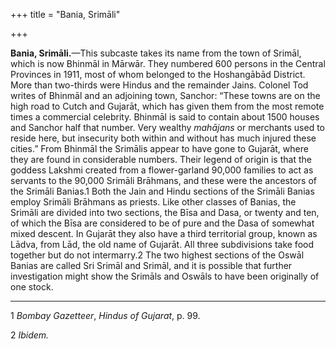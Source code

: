 +++
title = "Bania, Srimāli"

+++

**Bania, Srimāli.**—This subcaste takes its name from the town of Srimāl, which is now Bhinmāl in Mārwār. They numbered 600 persons in the Central Provinces in 1911, most of whom belonged to the Hoshangābād District. More than two-thirds were Hindus and the remainder Jains. Colonel Tod writes of Bhinmāl and an adjoining town, Sanchor: “These towns are on the high road to Cutch and Gujarāt, which has given them from the most remote times a commercial celebrity. Bhinmāl is said to contain about 1500 houses and Sanchor half that number. Very wealthy *mahājans* or merchants used to reside here, but insecurity both within and without has much injured these cities.” From Bhinmāl the Srimālis appear to have gone to Gujarāt, where they are found in considerable numbers. Their legend of origin is that the goddess Lakshmi created from a flower-garland 90,000 families to act as servants to the 90,000 Srimāli Brāhmans, and these were the ancestors of the Srimāli Banias.1 Both the Jain and Hindu sections of the Srimāli Banias employ Srimāli Brāhmans as priests. Like other classes of Banias, the Srimāli are divided into two sections, the Bīsa and Dasa, or twenty and ten, of which the Bīsa are considered to be of pure and the Dasa of somewhat mixed descent. In Gujarāt they also have a third territorial group, known as Lādva, from Lād, the old name of Gujarāt. All three subdivisions take food together but do not intermarry.2 The two highest sections of the Oswāl Banias are called Sri Srimāl and Srimāl, and it is possible that further investigation might show the Srimāls and Oswāls to have been originally of one stock. 


* * *

1 *Bombay Gazetteer*, *Hindus of Gujarat*, p. 99. 

2 *Ibidem.*



